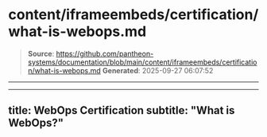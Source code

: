 # content/iframeembeds/certification/what-is-webops.md

> **Source**: https://github.com/pantheon-systems/documentation/blob/main/content/iframeembeds/certification/what-is-webops.md
> **Generated**: 2025-09-27 06:07:52

---

---
title: WebOps Certification
subtitle: "What is WebOps?"
---

<Partial file="certification-guide/what-is-webops.md" />
